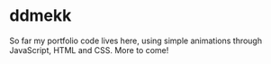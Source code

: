 # ddmekk
So far my portfolio code lives here, using simple animations through JavaScript, HTML and CSS. More to come! 